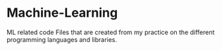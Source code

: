 # Machine-Learning
ML related code
Files that are created from my practice on the different programming languages and libraries.

